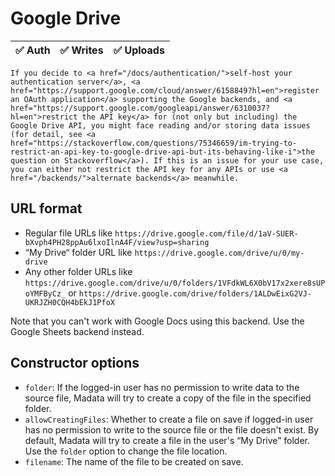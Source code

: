 # Google Drive

| ✅ Auth | ✅ Writes | ✅ Uploads |
|---------|-----------|-----------|

<div class="warning">

	If you decide to <a href="/docs/authentication/">self-host your authentication server</a>, <a href="https://support.google.com/cloud/answer/6158849?hl=en">register an OAuth application</a> supporting the Google backends, and <a href="https://support.google.com/googleapi/answer/6310037?hl=en">restrict the API key</a> for (not only but including) the Google Drive API, you might face reading and/or storing data issues (for detail, see <a href="https://stackoverflow.com/questions/75346659/im-trying-to-restrict-an-api-key-to-google-drive-api-but-its-behaving-like-i">the question on Stackoverflow</a>). If this is an issue for your use case, you can either not restrict the API key for any APIs or use <a href="/backends/">alternate backends</a> meanwhile.

</div>

## URL format

- Regular file URLs like `https://drive.google.com/file/d/1aV-SUER-bXvph4PH28ppAu6lxoIlnA4F/view?usp=sharing`
- “My Drive“ folder URL like `https://drive.google.com/drive/u/0/my-drive`
- Any other folder URLs like `https://drive.google.com/drive/u/0/folders/1VFdkWL6X0bV17x2xere8sUPoYMFByCz_` or `https://drive.google.com/drive/folders/1ALDwEixG2VJ-UKRJZH0CQH4bEkJ1PfoX`

Note that you can't work with Google Docs using this backend. Use the Google Sheets backend instead.

## Constructor options

- `folder`: If the logged-in user has no permission to write data to the source file, Madata will try to create a copy of the file in the specified folder.
- `allowCreatingFiles`: Whether to create a file on save if logged-in user has no permission to write to the source file or the file doesn't exist. By default, Madata will try to create a file in the user's “My Drive” folder. Use the `folder` option to change the file location.
- `filename`: The name of the file to be created on save.